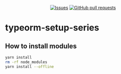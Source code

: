 <p align="center">
  <a href="https://github.com/mingyuchoo/typeorm-setup-series/issues"><img alt="Issues" src="https://img.shields.io/github/issues/mingyuchoo/typeorm-setup-series?color=appveyor" /></a>
  <a href="https://github.com/mingyuchoo/typeorm-setup-series/pulls"><img alt="GitHub pull requests" src="https://img.shields.io/github/issues-pr/mingyuchoo/typeorm-setup-series?color=appveyor" /></a>
</p>

# typeorm-setup-series

## How to install modules

```bash
yarn install
rm -rf node_modules
yarn install --offline
```
